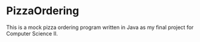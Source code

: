 # PizzaOrdering

This is a mock pizza ordering program written in Java as my final project for Computer Science II.
